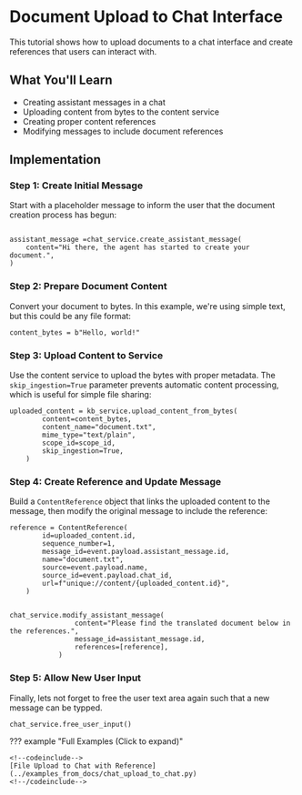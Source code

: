 # Document Upload to Chat Interface

This tutorial shows how to upload documents to a chat interface and create references that users can interact with.

## What You'll Learn

- Creating assistant messages in a chat
- Uploading content from bytes to the content service
- Creating proper content references
- Modifying messages to include document references

## Implementation

### Step 1: Create Initial Message

Start with a placeholder message to inform the user that the document creation process has begun:

```{.python #upload_with_reference_initial_message}

assistant_message =chat_service.create_assistant_message(
    content="Hi there, the agent has started to create your document.",
)
```

### Step 2: Prepare Document Content

Convert your document to bytes. In this example, we're using simple text, but this could be any file format:

```{.python #upload_with_reference_document_creation}
content_bytes = b"Hello, world!"
```

### Step 3: Upload Content to Service

Use the content service to upload the bytes with proper metadata. The `skip_ingestion=True` parameter prevents automatic content processing, which is useful for simple file sharing:

```{.python #upload_with_reference_upload_document}
uploaded_content = kb_service.upload_content_from_bytes(
        content=content_bytes,
        content_name="document.txt",
        mime_type="text/plain",
        scope_id=scope_id,
        skip_ingestion=True,
    )
```

### Step 4: Create Reference and Update Message

Build a `ContentReference` object that links the uploaded content to the message, then modify the original message to include the reference:

```{.python #upload_with_reference_referencing_in_message}
reference = ContentReference(
        id=uploaded_content.id,
        sequence_number=1,
        message_id=event.payload.assistant_message.id,
        name="document.txt",
        source=event.payload.name,
        source_id=event.payload.chat_id,
        url=f"unique://content/{uploaded_content.id}",
    )


chat_service.modify_assistant_message(
                content="Please find the translated document below in the references.",
                message_id=assistant_message.id, 
                references=[reference],
            )
```

### Step 5: Allow New User Input

Finally, lets not forget to free the user text area again such that a new message can be typped.
```{.python #free_user_input}
chat_service.free_user_input()
```



<!--
```{.python file=docs/.python_files/chat_upload_to_chat.py}
<<full_sse_setup>>
    settings.update_from_event(event)
    <<init_services_from_event>>
    <<load_demo_variables>>
    <<env_scope_id>>
    <<upload_with_reference_initial_message>>
    <<upload_with_reference_document_creation>>
    <<upload_with_reference_upload_document>>
    <<upload_with_reference_referencing_in_message>>
    <<free_user_input>>
```
-->


??? example "Full Examples (Click to expand)"
    
    <!--codeinclude-->
    [File Upload to Chat with Reference](../examples_from_docs/chat_upload_to_chat.py)
    <!--/codeinclude-->



